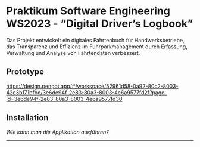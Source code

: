 # Praktikum Software Engineering WS2023 - “Digital Driver’s Logbook”
Das Projekt entwickelt ein digitales Fahrtenbuch für Handwerksbetriebe, das Transparenz und Effizienz im Fuhrparkmanagement durch Erfassung, Verwaltung und Analyse von Fahrtendaten verbessert.

## Prototype
https://design.penpot.app/#/workspace/52961d58-0a92-80c2-8003-42e3b171bfbd/3e6de94f-2e83-80a3-8003-4e6a9577fd2f?page-id=3e6de94f-2e83-80a3-8003-4e6a9577fd30

## Installation
*Wie kann man die Applikation ausführen?*

---
